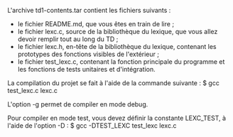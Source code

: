 L'archive td1-contents.tar contient les fichiers suivants :
- le fichier README.md, que vous êtes en train de lire ;
- le fichier lexc.c, source de la bibliothèque du lexique, que vous allez
  devoir remplir tout au long du TD ;
- le fichier lexc.h, en-tête de la bibliothèque du lexique, contenant les
  prototypes des fonctions visibles de l'extérieur ;
- le fichier test_lexc.c, contenant la fonction principale du programme et
  les fonctions de tests unitaires et d'intégration.

La compilation du projet se fait à l'aide de la commande suivante :
$ gcc test_lexc.c lexc.c

L'option -g permet de compiler en mode debug.

Pour compiler en mode test, vous devez définir la constante LEXC_TEST,
à l'aide de l'option -D :
$ gcc -DTEST_LEXC test_lexc lexc.c